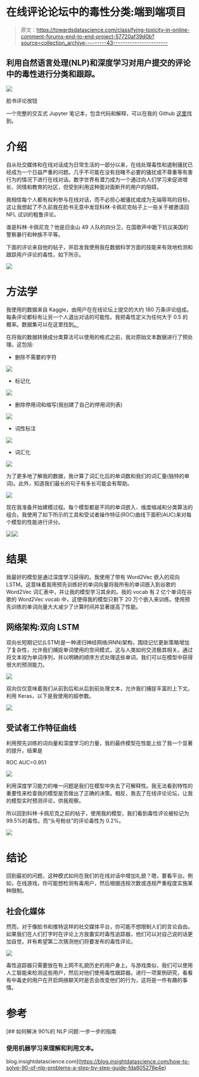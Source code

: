 # 在线评论论坛中的毒性分类:端到端项目

> 原文：<https://towardsdatascience.com/classifying-toxicity-in-online-comment-forums-end-to-end-project-57720af39d0b?source=collection_archive---------43----------------------->

## 利用自然语言处理(NLP)和深度学习对用户提交的评论中的毒性进行分类和跟踪。

![](img/829ec5f3059c6c739d89f2980fa0fcac.png)

脸书评论按钮

一个完整的交互式 Jupyter 笔记本，包含代码和解释，可以在我的 Github [这里](https://github.com/lukenew2/toxicity/blob/master/code/Toxicity.ipynb)找到。

# 介绍

自从社交媒体和在线对话成为日常生活的一部分以来，在线处理毒性和遏制骚扰已经成为一个日益严重的问题。几乎不可能在没有目睹不必要的骚扰或不尊重等有害行为的情况下进行在线对话。数字世界有潜力成为一个通过向人们学习来促进增长、同情和教育的社区，但受到利用这种面对面断开的用户的阻碍。

我相信每个人都有权利参与在线对话，而不必担心被骚扰或成为无端辱骂的目标，这让我想起了不久前我在脸书无意中发现科林·卡佩尼克帖子上一些关于被邀请回 NFL 试训的粗鲁评论。

谁是科林·卡佩尼克？他是旧金山 49 人队的四分卫，在国歌声中跪下抗议美国的警察暴行和种族不平等。

下面的评论来自他的帖子，并启发我使用我在数据科学方面的技能来有效地检测和跟踪用户评论的毒性，如下所示。

![](img/0d6596489003f9ba108e8ed0d6045bdd.png)

# 方法学

我使用的数据来自 Kaggle，由用户在在线论坛上提交的大约 180 万条评论组成。每条评论都标有让另一个人退出对话的可能性。我把毒性定义为任何大于 0.5 的概率。数据集可以在这里找到[。](https://www.kaggle.com/c/jigsaw-unintended-bias-in-toxicity-classification/data)

在将我的数据转换成分类算法可以使用的格式之前，我对原始文本数据进行了预处理。这包括:

*   删除不需要的字符

![](img/397a66c7cd319b50c27a1febbb6125c3.png)

*   标记化

![](img/9509c0614887cc2254a89efa5f72372b.png)

*   删除停用词和缩写(我创建了自己的停用词列表)

![](img/ad351fc2d4114bae4e16dcdc87e8f10f.png)

*   词性标注

![](img/52c66f24088c8b44b205bf790f63ca85.png)

*   词汇化

![](img/f87fbd1e07d7f90b871e1c55d212cad7.png)

为了更多地了解我的数据，我计算了词汇化后的单词数和我们的词汇量(独特的单词)。此外，知道我们最长的句子有多长可能会有帮助。

![](img/4d410e4bb035d433f5bcaaa8c78d9ee5.png)

现在我准备开始建模过程。每个模型都是不同的单词嵌入、维度缩减和分类算法的组合。我使用了如下所示的工具和受试者操作特征(ROC)曲线下面积(AUC)来对每个模型的性能进行评分。

![](img/bc7779c586a136bb1de71777bf0d0317.png)![](img/aef46e3774c71624a7835c0e58031b78.png)

# 结果

我最好的模型是通过深度学习获得的。我使用了带有 Word2Vec 嵌入的双向 LSTM。这意味着我用预先训练好的单词向量将我所有的单词嵌入到谷歌的 Word2Vec 词汇表中，并让我的模型学习其余的。我的 vocab 有 2 亿个单词在谷歌的 Word2Vec vocab 中，这使得我的模型只剩下 20 万个嵌入来训练。使用预先训练的单词向量大大减少了计算时间并显著提高了性能。

## 网络架构:双向 LSTM

双向长短期记忆(LSTM)是一种递归神经网络(RNN)架构，围绕记忆更新策略增加了复杂性，允许我们捕捉单词使用的空间模式，这与人类如何交流极其相关。通过将文本视为单词序列，并以明确的顺序方式处理这些单词，我们可以在模型中获得很大的预测能力。

![](img/1f769d06428671d20cfec2c3cc853e43.png)

双向仅仅意味着我们从前到后和从后到前处理文本，允许我们捕捉丰富的上下文。利用 Keras，以下是我使用的超参数。

![](img/a1af40e78a1b1756940544e1443df56c.png)

## 受试者工作特征曲线

利用预先训练的词向量和深度学习的力量，我的最终模型在性能上给了我一个显著的提升，结果是

ROC AUC=0.951

![](img/35de87cf45af370601b90559ba10c771.png)

利用深度学习能力的唯一问题是我们在模型中失去了可解释性。我无法看到特性的重要性来检查我的模型是否做出了正确的决策。相反，我去了在线评论论坛，让我的模型实时预测评论，供我观察。

所以回到科林·卡佩尼克之前的帖子，使用我的模型，我们看到毒性评论被标记为 99.5%的毒性。而“头号粉丝”的评论毒性为 0.2%。

![](img/ed559a4947d67c6fe6440ac6e9265410.png)

# 结论

回到最初的问题，这种模式如何在我们的在线对话中增加礼貌？嗯，要看平台。例如，在线游戏，你可能想检测有毒用户，然后根据违规次数或违规严重程度实施某种限制。

## 社会化媒体

然而，对于像脸书和推特这样的社交媒体平台，你可能不想限制人们的言论自由。如果我们在人们打字时在评论上方放置实时毒性追踪器，他们可以对自己说的话更加自觉，并有希望第二次猜测他们将要发布的毒性评论。

![](img/3458b51961cd4dbb17a4c99a729f8595.png)

毒性追踪器只需要放在有上网不礼貌历史的用户身上。与游戏类似，我们可以使用人工智能来检测这些用户，然后对他们使用毒性跟踪器。进行一项案例研究，看看有中毒史的用户在开启网络聊天时是否会改变他们的行为，这将是一件有趣的事情。

# 参考

[](https://blog.insightdatascience.com/how-to-solve-90-of-nlp-problems-a-step-by-step-guide-fda605278e4e) [## 如何解决 90%的 NLP 问题:一步一步的指南

### 使用机器学习来理解和利用文本。

blog.insightdatascience.com](https://blog.insightdatascience.com/how-to-solve-90-of-nlp-problems-a-step-by-step-guide-fda605278e4e)